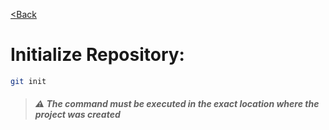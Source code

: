 [<Back](/readme_en.md)

# Initialize Repository:

```bash
git init
```

> ##### ⚠️ _The command must be executed in the exact location where the project was created_ 